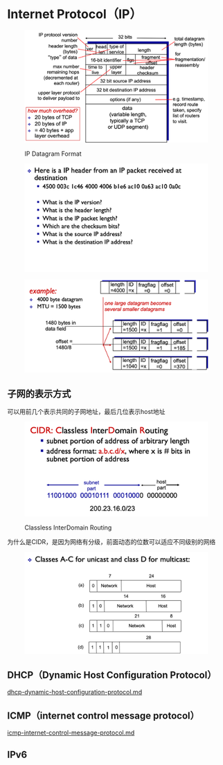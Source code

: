 # Internet Protocol（IP）

<figure><img src="../../.gitbook/assets/image (74).png" alt=""><figcaption><p>IP Datagram Format</p></figcaption></figure>

<figure><img src="../../.gitbook/assets/image (75).png" alt=""><figcaption></figcaption></figure>

<figure><img src="../../.gitbook/assets/image (76).png" alt=""><figcaption></figcaption></figure>

## 子网的表示方式

可以用前几个表示共同的子网地址，最后几位表示host地址

<figure><img src="../../.gitbook/assets/image (77).png" alt=""><figcaption><p>Classless InterDomain Routing</p></figcaption></figure>

为什么是CIDR，是因为网络有分级，前面动态的位数可以适应不同级别的网络

<figure><img src="../../.gitbook/assets/image (78).png" alt=""><figcaption></figcaption></figure>

## DHCP（Dynamic Host Configuration Protocol）

[dhcp-dynamic-host-configuration-protocol.md](dhcp-dynamic-host-configuration-protocol.md "mention")

## ICMP（internet control message protocol）

[icmp-internet-control-message-protocol.md](icmp-internet-control-message-protocol.md "mention")

## IPv6
